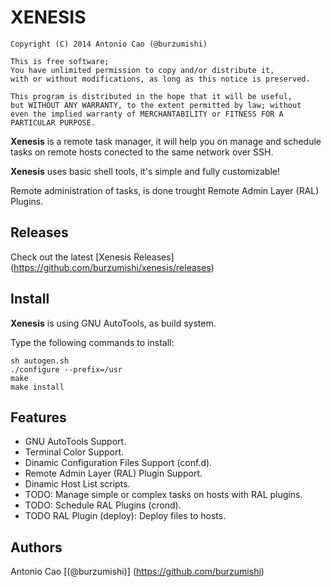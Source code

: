 # XENESIS

```
Copyright (C) 2014 Antonio Cao (@burzumishi)

This is free software;
You have unlimited permission to copy and/or distribute it,
with or without modifications, as long as this notice is preserved.

This program is distributed in the hope that it will be useful,
but WITHOUT ANY WARRANTY, to the extent permitted by law; without
even the implied warranty of MERCHANTABILITY or FITNESS FOR A
PARTICULAR PURPOSE.
```

**Xenesis** is a remote task manager, it will help you on manage and
schedule tasks on remote hosts conected to the same network over SSH.

**Xenesis** uses basic shell tools, it's simple and fully customizable!

Remote administration of tasks, is done trought Remote Admin Layer (RAL) Plugins.

Releases
--------

Check out the latest [Xenesis Releases] (https://github.com/burzumishi/xenesis/releases)


Install
-------

**Xenesis** is using GNU AutoTools, as build system.

Type the following commands to install:


```
sh autogen.sh
./configure --prefix=/usr
make
make install
```


Features
--------

 - GNU AutoTools Support.
 - Terminal Color Support.
 - Dinamic Configuration Files Support (conf.d).
 - Remote Admin Layer (RAL) Plugin Support.
 - Dinamic Host List scripts.
 - TODO: Manage simple or complex tasks on hosts with RAL plugins.
 - TODO: Schedule RAL Plugins (crond).
 - TODO RAL Plugin (deploy): Deploy files to hosts.


Authors
-------

Antonio Cao [(@burzumishi)] (https://github.com/burzumishi)


